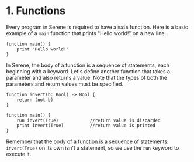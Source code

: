 # 1. Functions

Every program in Serene is required to have a `main` function. Here is a basic example of a `main` function that prints "Hello world!" on a new line.

``` serene
function main() {
    print "Hello world!"
}
```

In Serene, the body of a function is a sequence of statements, each beginning with a keyword.  Let's define another function that takes a parameter and also returns a value. Note that the types of both the parameters and return values must be specified.

```serene
function invert(b: Bool) -> Bool {
	return (not b)
}

function main() {
	run invert(True)			//return value is discarded
	print invert(True) 			//return value is printed
}
```

Remember that the body of a function is a sequence of statements: `invert(True)` on its own isn't a statement, so we use the `run` keyword to execute it.